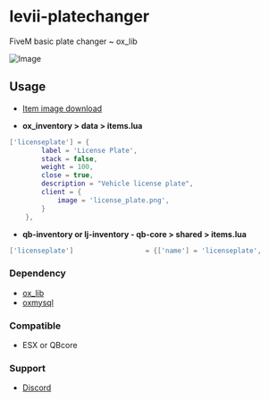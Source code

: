 # levii-platechanger
 FiveM basic plate changer ~ ox_lib

![Image](https://cdn.discordapp.com/attachments/781483089264115712/1085236535105961994/image.png)

## Usage

* [Item image download](https://cdn.discordapp.com/attachments/1082006975212163092/1085223302290735164/licenseplate.png)
 
* **ox_inventory > data > items.lua**
```lua 
['licenseplate'] = {
        label = 'License Plate',
        stack = false,
        weight = 100,
        close = true,
        description = "Vehicle license plate",
        client = {
            image = 'license_plate.png',
        }
    },
````
* **qb-inventory or lj-inventory - qb-core > shared > items.lua**
```lua 
['licenseplate']                  = {['name'] = 'licenseplate',                       ['label'] = 'License Plate',             ['weight'] = 100,         ['type'] = 'item',         ['image'] = 'license_plate.png',         ['unique'] = true,         ['useable'] = true,     ['shouldClose'] = true,       ['combinable'] = nil,  ['description'] = 'Vehicle license plate'},
````

### Dependency
* [ox_lib](https://github.com/overextended/ox_lib)
* [oxmysql](https://github.com/overextended/oxmysql)

### Compatible
* ESX or QBcore


### Support
* [Discord](https://discord.gg/uyuyorum)
